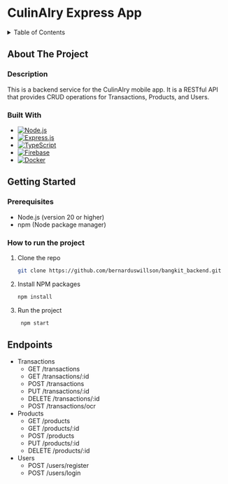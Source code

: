 # CulinAIry Express App

<!-- TABLE OF CONTENTS -->
<details>
  <summary>Table of Contents</summary>
  <ol>
    <li>
      <a href="#about-the-project">About The Project</a>
      <ul>
        <li><a href="#description">Description</a></li>
        <li><a href="#built-with">Built With</a></li>
      </ul>
    </li>
    <li>
      <a href="#getting-started">Getting Started</a>
      <ul>
        <li><a href="#prerequisites">Prerequisites</a></li>
        <li><a href="#how-to-run-the-project">How to run the project</a></li>
      </ul>
    </li>
    <li>
      <a href="#endpoints">Endpoints</a>
    </li>
  </ol>
</details>


## About The Project
### Description
This is a backend service for the CulinAIry mobile app. It is a RESTful API that provides CRUD operations for Transactions, Products, and Users.

### Built With
* [![Node.js][Node.js]][Node.js-url]
* [![Express.js][Express.js]][Express.js-url]
* [![TypeScript][TypeScript]][TypeScript-url]
* [![Firebase][Firebase]][Firebase-url]
* [![Docker][Docker]][Docker-url]



<!-- GETTING STARTED -->
## Getting Started

### Prerequisites
- Node.js (version 20 or higher)
- npm (Node package manager)

### How to run the project

1. Clone the repo
   ```sh
   git clone https://github.com/bernarduswillson/bangkit_backend.git 
   ```
2. Install NPM packages
   ```sh
   npm install
   ```
3. Run the project
   ```sh
    npm start
    ```



<!-- ENDPOINTS -->
## Endpoints
- Transactions
  - GET /transactions
  - GET /transactions/:id
  - POST /transactions
  - PUT /transactions/:id
  - DELETE /transactions/:id
  - POST /transactions/ocr
- Products
  - GET /products
  - GET /products/:id
  - POST /products
  - PUT /products/:id
  - DELETE /products/:id
- Users
  - POST /users/register
  - POST /users/login




[Node.js]: https://img.shields.io/badge/Node.js-339933?style=for-the-badge&logo=node.js&logoColor=white
[Node.js-url]: https://nodejs.org/en/
[Express.js]: https://img.shields.io/badge/Express.js-000000?style=for-the-badge&logo=express&logoColor=white
[Express.js-url]: https://expressjs.com/
[TypeScript]: https://img.shields.io/badge/TypeScript-3178C6?style=for-the-badge&logo=typescript&logoColor=white
[TypeScript-url]: https://www.typescriptlang.org/
[Firebase]: https://img.shields.io/badge/Firebase-FFCA28?style=for-the-badge&logo=firebase&logoColor=black
[Firebase-url]: https://firebase.google.com/
[Docker]: https://img.shields.io/badge/Docker-2496ED?style=for-the-badge&logo=docker&logoColor=white
[Docker-url]: https://www.docker.com/